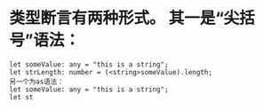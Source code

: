 # 类型断言有两种形式。 其一是“尖括号”语法：
```
let someValue: any = "this is a string";
let strLength: number = (<string>someValue).length;
另一个为as语法：
let someValue: any = "this is a string";
let st
```
